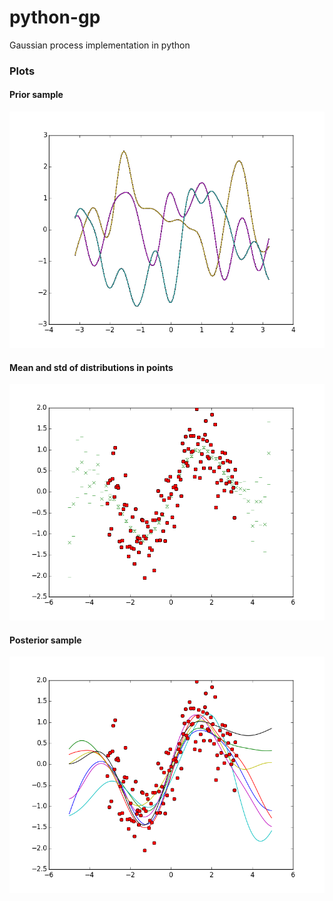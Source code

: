 # python-gp
Gaussian process implementation in python

### Plots

#### Prior sample

![alt tag](/img/priorsample.png)

#### Mean and std of distributions in points

![alt tag](/img/dist.png)

#### Posterior sample

![alt tag](/img/posteriorsample.png)